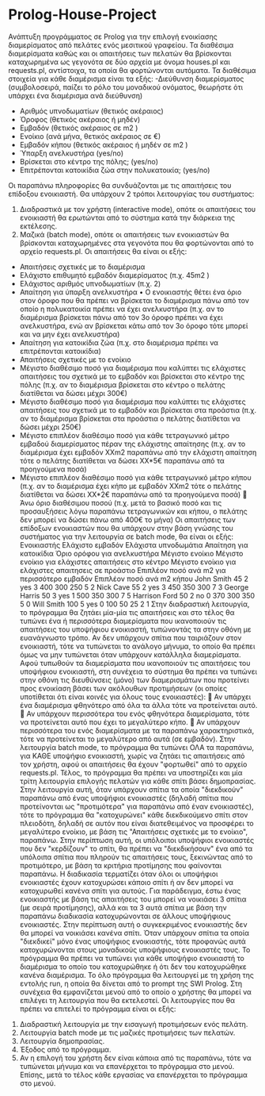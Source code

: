 # Prolog-House-Project

Ανάπτυξη προγράμματος σε Prolog για την επιλογή ενοικίασης διαμερίσματος από πελάτες ενός 
μεσιτικού γραφείου. Τα διαθέσιμα διαμερίσματα καθώς και οι απαιτήσεις των πελατών θα βρίσκονται 
καταχωρημένα ως γεγονότα σε δύο αρχεία με όνομα houses.pl και requests.pl, αντίστοιχα, τα οποία θα 
φορτώνονται αυτόματα. Τα διαθέσιμα στοιχεία για κάθε διαμέρισμα είναι τα εξής:
-Διεύθυνση διαμερίσματος (συμβολοσειρά, παίζει το ρόλο του μοναδικού ονόματος, θεωρήστε 
ότι υπάρχει ένα διαμέρισμα ανά διεύθυνση)
- Αριθμός υπνοδωματίων (θετικός ακέραιος)
- Όροφος (θετικός ακέραιος ή μηδέν)
- Εμβαδόν (θετικός ακέραιος σε m2
)
- Ενοίκιο (ανά μήνα, θετικός ακέραιος σε €)
- Εμβαδόν κήπου (θετικός ακέραιος ή μηδέν σε m2
)
- Ύπαρξη ανελκυστήρα (yes/no)
- Βρίσκεται στο κέντρο της πόλης; (yes/no)
- Επιτρέπονται κατοικίδια ζώα στην πολυκατοικία; (yes/no)

Οι παραπάνω πληροφορίες θα συνδυάζονται με τις απαιτήσεις του επίδοξου ενοικιαστή. Θα υπάρχουν 2 
τρόποι λειτουργίας του συστήματος: 
1) Διαδραστικά με τον χρήστη (interactive mode), οπότε οι απαιτήσεις του ενοικιαστή θα ερωτώνται 
από το σύστημα κατά την διάρκεια της εκτέλεσης. 
2) Μαζικά (batch mode), οπότε οι απαιτήσεις των ενοικιαστών θα βρίσκονται καταχωρημένες στα 
γεγονότα που θα φορτώνονται από το αρχείο requests.pl.
Οι απαιτήσεις θα είναι οι εξής:
- Απαιτήσεις σχετικές με το διαμέρισμα
- Ελάχιστο επιθυμητό εμβαδόν διαμερίσματος (π.χ. 45m2
)
- Ελάχιστος αριθμός υπνοδωματίων (π.χ. 2)
- Απαίτηση για ύπαρξη ανελκυστήρα
• Ο ενοικιαστής θέτει ένα όριο στον όροφο που θα πρέπει να βρίσκεται το 
διαμέρισμα πάνω από τον οποίο η πολυκατοικία πρέπει να έχει ανελκυστήρα (π.χ. 
αν το διαμέρισμα βρίσκεται πάνω από τον 3ο όροφο πρέπει να έχει ανελκυστήρα, 
ενώ αν βρίσκεται κάτω από τον 3ο όροφο τότε μπορεί και να μην έχει 
ανελκυστήρα)
- Απαίτηση για κατοικίδια ζώα (π.χ. στο διαμέρισμα πρέπει να επιτρέπονται κατοικίδια)
- Απαιτήσεις σχετικές με το ενοίκιο
- Μέγιστο διαθέσιμο ποσό για διαμέρισμα που καλύπτει τις ελάχιστες απαιτήσεις του 
σχετικά με το εμβαδόν και βρίσκεται στο κέντρο της πόλης (π.χ. αν το διαμέρισμα 
βρίσκεται στο κέντρο ο πελάτης διατίθεται να δώσει μέχρι 300€)
- Μέγιστο διαθέσιμο ποσό για διαμέρισμα που καλύπτει τις ελάχιστες απαιτήσεις του 
σχετικά με το εμβαδόν και βρίσκεται στα προάστια (π.χ. αν το διαμέρισμα βρίσκεται στα 
προάστια ο πελάτης διατίθεται να δώσει μέχρι 250€)
- Μέγιστο επιπλέον διαθέσιμο ποσό για κάθε τετραγωνικό μέτρο εμβαδού διαμερίσματος 
πέραν της ελάχιστης απαίτησης (π.χ. αν το διαμέρισμα έχει εμβαδόν ΧΧm2 παραπάνω από 
την ελάχιστη απαίτηση τότε ο πελάτης διατίθεται να δώσει ΧΧ*5€ παραπάνω από τα 
προηγούμενα ποσά)
- Μέγιστο επιπλέον διαθέσιμο ποσό για κάθε τετραγωνικό μέτρο κήπου (π.χ. αν το 
διαμέρισμα έχει κήπο με εμβαδόν ΧΧm2 τότε ο πελάτης διατίθεται να δώσει ΧΧ*2€ 
παραπάνω από τα προηγούμενα ποσά)
 Άνω όριο διαθέσιμου ποσού (π.χ. μετά το βασικό ποσό και τις προσαυξήσεις λόγω 
παραπάνω τετραγωνικών και κήπου, ο πελάτης δεν μπορεί να δώσει πάνω από 400€ το 
μήνα)
Οι απαιτήσεις των επίδοξων ενοικιαστών που θα υπάρχουν στην βάση γνώσης του συστήματος για την 
λειτουργία σε batch mode, θα είναι οι εξής:
Ενοικιαστής Ελάχιστο εμβαδόν
Ελάχιστα υπνοδωμάτια
Απαίτηση για κατοικίδια 
Όριο ορόφου για ανελκυστήρα
Μέγιστο ενοίκιο
Μέγιστο ενοίκιο για ελάχιστες απαιτήσεις στο κέντρο
Μέγιστο ενοίκιο για ελάχιστες απαιτησεις σε προάστιο
Επιπλέον ποσό ανά m2 για περισσότερο εμβαδόν
Επιπλέον ποσό ανά m2 κήπου
John Smith 45 2 yes 3 400 300 250 5 2
Nick Cave 55 2 yes 3 450 350 300 7 3
George Harris 50 3 yes 1 500 350 300 7 5
Harrison Ford 50 2 no 0 370 300 350 5 0
Will Smith 100 5 yes 0 100 50 25 2 1
Στην διαδραστική λειτουργία, το πρόγραμμα θα ζητάει μία-μία τις απαιτήσεις και στο τέλος θα τυπώνει 
ένα ή περισσότερα διαμερίσματα που ικανοποιούν τις απαιτήσεις του υποψήφιου ενοικιαστή, τυπώνοντάς 
τα στην οθόνη με ευανάγνωστο τρόπο. Αν δεν υπάρχουν σπίτια που ταιριάζουν στον ενοικιαστή, τότε να 
τυπώνεται το ανάλογο μήνυμα, το οποίο θα πρέπει όμως να μην τυπώνεται όταν υπάρχουν κατάλληλα 
διαμερίσματα.
Αφού τυπωθούν τα διαμερίσματα που ικανοποιούν τις απαιτήσεις του υποψήφιου ενοικιαστή, στη συνέχεια 
το σύστημα θα πρέπει να τυπώνει στην οθόνη τις διευθύνσεις (μόνο) των διαμερισμάτων που προτείνει 
προς ενοικίαση βάσει των ακόλουθων προτιμήσεων (οι οποίες υποτίθεται ότι είναι κοινές για όλους τους 
ενοικιαστές):
 Αν υπάρχει ένα διαμέρισμα φθηνότερο από όλα τα άλλα τότε να προτείνεται αυτό.
 Αν υπάρχουν περισσότερα του ενός φθηνότερα διαμερίσματα, τότε να προτείνεται αυτό που 
έχει το μεγαλύτερο κήπο.
 Αν υπάρχουν περισσότερα του ενός διαμερίσματα με τα παραπάνω χαρακτηριστικά, τότε να 
προτείνεται το μεγαλύτερο από αυτά (σε εμβαδόν).
Στην λειτουργία batch mode, το πρόγραμμα θα τυπώνει ΟΛΑ τα παραπάνω, για ΚΑΘΕ υποψήφιο 
ενοικιαστή, χωρίς να ζητάει τις απαιτήσεις από τον χρήστη, αφού οι απαιτήσεις θα έχουν "φορτωθεί" από 
το αρχείο requests.pl.
Τέλος, το πρόγραμμα θα πρέπει να υποστηρίζει και μία τρίτη λειτουργία επιλογής πελατών για κάθε σπίτι 
βάσει δημοπρασίας. Στην λειτουργία αυτή, όταν υπάρχουν σπίτια τα οποία "διεκδικούν" παραπάνω από 
ένας υποψήφιοι ενοικιαστές (δηλαδή σπίτια που προτείνονται ως "προτιμότερα" για παραπάνω από έναν 
ενοικιαστές), τότε το πρόγραμμα θα "κατοχυρώνει" κάθε διεκδικούμενο σπίτι στον πλειοδότη, δηλαδή σε 
αυτόν που είναι διατεθειμένος να προσφέρει το μεγαλύτερο ενοίκιο, με βάση τις "Απαιτήσεις σχετικές με 
το ενοίκιο", παραπάνω. Στην περίπτωση αυτή, οι υπόλοιποι υποψήφιοι ενοικιαστές που δεν "κερδίζουν" το 
σπίτι, θα πρέπει να "διεκδικήσουν" ένα από τα υπόλοιπα σπίτια που πληρούν τις απαιτήσεις τους, 
ξεκινώντας από το προτιμότερο, με βάση τα κριτήρια προτίμησης που φαίνονται παραπάνω. Η διαδικασία 
τερματίζει όταν όλοι οι υποψήφιοι ενοικιαστές έχουν κατοχυρώσει κάποιο σπίτι ή αν δεν μπορεί να 
κατοχυρωθεί κανένα σπίτι για αυτούς. Για παράδειγμα, έστω ένας ενοικιαστής με βάση τις απαιτήσεις του 
μπορεί να νοικιάσει 3 σπίτια (με σειρά προτίμησης), αλλά και τα 3 αυτά σπίτια με βάση την παραπάνω 
διαδικασία κατοχυρώνονται σε άλλους υποψήφιους ενοικιαστές. Στην περίπτωση αυτή ο συγκεκριμένος 
ενοικιαστής δεν θα μπορεί να νοικιάσει κανένα σπίτι. Όταν υπάρχουν σπίτια τα οποία "διεκδικεί" μόνο 
ένας υποψήφιος ενοικιαστής, τότε προφανώς αυτά κατοχυρώνονται στους μοναδικούς υποψήφιους 
ενοικιαστές τους. Το πρόγραμμα θα πρέπει να τυπώνει για κάθε υποψήφιο ενοικιαστή το διαμέρισμα το 
οποίο του κατοχυρώθηκε ή ότι δεν του κατοχυρώθηκε κανένα διαμέρισμα.
Το όλο πρόγραμμα θα λειτουργεί με τη χρήση της εντολής run, η οποία θα δίνεται από το prompt της SWI 
Prolog. Στη συνέχεια θα εμφανίζεται μενού από το οποίο ο χρήστης θα μπορεί να επιλέγει τη λειτουργία 
που θα εκτελεστεί. Οι λειτουργίες που θα πρέπει να επιτελεί το πρόγραμμα είναι οι εξής:
1. Διαδραστική λειτουργία με την εισαγωγή προτιμήσεων ενός πελάτη.
2. Λειτουργία batch mode με τις μαζικές προτιμήσεις των πελατών.
3. Λειτουργία δημοπρασίας.
4. Έξοδος από το πρόγραμμα.
5. Αν η επιλογή του χρήστη δεν είναι κάποια από τις παραπάνω, τότε να τυπώνεται μήνυμα και να 
επανέρχεται το πρόγραμμα στο μενού. Επίσης, μετά το τέλος κάθε εργασίας να επανέρχεται το 
πρόγραμμα στο μενού.
